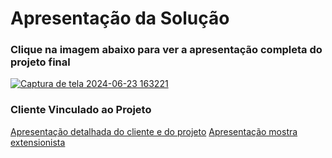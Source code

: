 # Apresentação da Solução

### Clique na imagem abaixo para ver a apresentação completa do projeto final

<a href="https://youtu.be/UIC9N8aax6Q?si=vj2o0-RJrGk1c2JI">![Captura de tela 2024-06-23 163221](https://github.com/ICEI-PUC-Minas-PMV-ADS/pmv-ads-2024-1-e5-proj-empext-t2-hysteria-studio/assets/98422190/a672775f-a2a3-4ad5-9282-f6cabfd56f0e)</a>

### Cliente Vinculado ao Projeto

<a href="./pdf/Apresentacao_do_projeto.pdf">Apresentação detalhada do cliente e do projeto</a>
<a href="./pdf/Apresentação Hysteria Studio - Mostra extensionista.pdf">Apresentação mostra extensionista</a>
